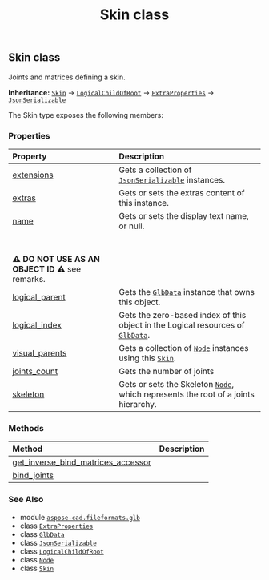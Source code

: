 ﻿---
title: Skin class
second_title: Aspose.CAD for Python via .NET API References
description: 
type: docs
weight: 300
url: /python-net/aspose.cad.fileformats.glb/skin/
is_root: false
---

## Skin class

Joints and matrices defining a skin.



**Inheritance:** [`Skin`](/cad/python-net/aspose.cad.fileformats.glb/skin) → 
[`LogicalChildOfRoot`](/cad/python-net/aspose.cad.fileformats.glb/logicalchildofroot) → 
[`ExtraProperties`](/cad/python-net/aspose.cad.fileformats.glb/extraproperties) → 
[`JsonSerializable`](/cad/python-net/aspose.cad.fileformats.glb.io/jsonserializable)



The Skin type exposes the following members:

### Properties
| Property | Description |
| :- | :- |
| [extensions](/cad/python-net/aspose.cad.fileformats.glb/skin/extensions) | Gets a collection of [`JsonSerializable`](/cad/python-net/aspose.cad.fileformats.glb.io/jsonserializable) instances. |
| [extras](/cad/python-net/aspose.cad.fileformats.glb/skin/extras) | Gets or sets the extras content of this instance. |
| [name](/cad/python-net/aspose.cad.fileformats.glb/skin/name) | Gets or sets the display text name, or null.<br/><br/>**⚠️ DO NOT USE AS AN OBJECT ID ⚠️**  see remarks. |
| [logical_parent](/cad/python-net/aspose.cad.fileformats.glb/skin/logical_parent) | Gets the [`GlbData`](/cad/python-net/aspose.cad.fileformats.glb/glbdata) instance that owns this object. |
| [logical_index](/cad/python-net/aspose.cad.fileformats.glb/skin/logical_index) | Gets the zero-based index of this object in the Logical resources of [`GlbData`](/cad/python-net/aspose.cad.fileformats.glb/glbdata). |
| [visual_parents](/cad/python-net/aspose.cad.fileformats.glb/skin/visual_parents) | Gets a collection of [`Node`](/cad/python-net/aspose.cad.fileformats.glb/node) instances using this [`Skin`](/cad/python-net/aspose.cad.fileformats.glb/skin). |
| [joints_count](/cad/python-net/aspose.cad.fileformats.glb/skin/joints_count) | Gets the number of joints |
| [skeleton](/cad/python-net/aspose.cad.fileformats.glb/skin/skeleton) | Gets or sets the Skeleton [`Node`](/cad/python-net/aspose.cad.fileformats.glb/node), which represents the root of a joints hierarchy. |


### Methods
| Method | Description |
| :- | :- |
| [get_inverse_bind_matrices_accessor](/cad/python-net/aspose.cad.fileformats.glb/skin/get_inverse_bind_matrices_accessor/#) |  |
| [bind_joints](/cad/python-net/aspose.cad.fileformats.glb/skin/bind_joints/#list) |  |



### See Also
* module [`aspose.cad.fileformats.glb`](..)
* class [`ExtraProperties`](/cad/python-net/aspose.cad.fileformats.glb/extraproperties)
* class [`GlbData`](/cad/python-net/aspose.cad.fileformats.glb/glbdata)
* class [`JsonSerializable`](/cad/python-net/aspose.cad.fileformats.glb.io/jsonserializable)
* class [`LogicalChildOfRoot`](/cad/python-net/aspose.cad.fileformats.glb/logicalchildofroot)
* class [`Node`](/cad/python-net/aspose.cad.fileformats.glb/node)
* class [`Skin`](/cad/python-net/aspose.cad.fileformats.glb/skin)
